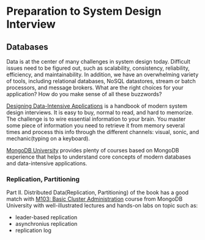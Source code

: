 # Preparation to System Design Interview
## Databases

Data is at the center of many challenges in system design today. Difficult issues need to be figured out, such as scalability, consistency, reliability, efficiency, and maintainability. In addition, we have an overwhelming variety of tools, including relational databases, NoSQL datastores, stream or batch processors, and message brokers. What are the right choices for your application? How do you make sense of all these buzzwords?

[Designing Data-Intensive Applications](https://dataintensive.net) is a handbook of modern system design interviews. It is easy to buy, normal to read, and hard to memorize. The challenge is to wire essential information to your brain. You master some piece of information you need to retrieve it from memory several times and process this info through the different channels: visual, sonic, and mechanic(typing on a keyboard).

[MongoDB University](https://university.mongodb.com) provides plenty of courses based on MongoDB experience that helps to understand core concepts of modern databases and data-intensive applications.

### Replication, Partitioning

Part II. Distributed Data(Replication, Partitioning) of the book has a good match with [M103: Basic Cluster Administration](https://university.mongodb.com/courses/M103/about) course from MongoDB University with well-illustrated lectures and hands-on labs on topic such as:
- leader-based replication
- asynchronius replication
- replication log



